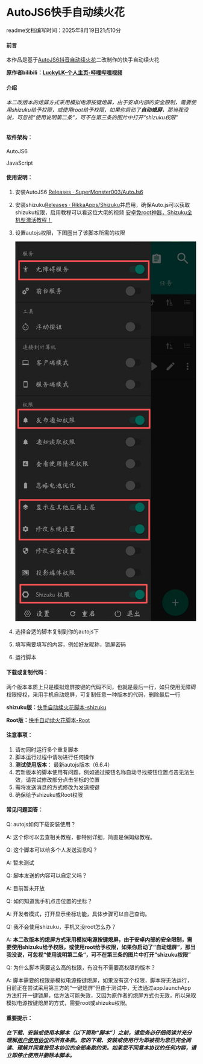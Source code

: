 # AutoJS6快手自动续火花

readme文档编写时间：2025年8月19日21点10分

#### 前言

本作品是基于[AutoJS6抖音自动续火花](https://gitee.com/ewaaa/auto-js6-tiktok-auto-spark)二改制作的快手自动续火花

**原作者bilibili：[LuckyLK-个人主页-哔哩哔哩视频](https://space.bilibili.com/515953193?spm_id_from=333.1007.0.0)**

#### 介绍

###### 本二改版本的熄屏方式采用模拟电源按键熄屏，由于安卓内部的安全限制，需要使用shizuku给予权限，或使用root给予权限，如果你启动了***自动熄屏***，那当我没说，*可忽视*“使用说明第二条“，可不在第三条的图片中打开“shizuku权限”

#### 软件架构：

AutoJS6

JavaScript

#### 使用说明：

1. 安装AutoJS6 [Releases · SuperMonster003/AutoJs6](https://github.com/SuperMonster003/AutoJs6/releases)

2. 安装shizuku[Releases · RikkaApps/Shizuku](https://github.com/RikkaApps/Shizuku/releases)并启用，确保Auto.js可以获取shizuku权限，启用教程可以看这位大佬的视频 [安卓免root神器，Shizuku全机型激活教程！](https://www.bilibili.com/video/BV1Ac1dYSELU?vd_source=5d390e1251e1b33bfb2306c8a255e726)

3. 设置autojs权限，下图圈出了该脚本所需的权限

   ![photo](photo.png)

4. 选择合适的脚本复制到你的autojs下

5. 填写需要填写的内容，例如好友昵称，锁屏密码

6. 运行脚本

#### 下载或复制代码：

两个版本本质上只是模拟熄屏按键的代码不同，也就是最后一行，如只使用无障碍权限授权，采用手机自动熄屏，可复制任意一种版本的代码，删除最后一行

**shizuku版：**[快手自动续火花脚本-shizuku](快手自动续火花脚本-shizuku.js)

**Root版：**[快手自动续火花脚本-Root](快手自动续火花脚本-Root.js)

#### 注意事项：

1.  请勿同时运行多个重复脚本
2.  脚本运行过程中请勿进行任何操作
3.  **测试使用版本**： 最新autojs版本（6.6.4）
4.  若新版本的脚本使用有问题，例如通过按钮名称自动寻找按钮位置点击无法生效，请尝试修改部分点击坐标的位置
5.  需将发送消息的方式修改为发送按键
6.  确保给予shizuku或Root权限

#### 常见问题回答：

Q: autojs如何下载安装使用？

A: 这个你可以去查相关教程，都特别详细，简直是保姆级教程。

Q: 这个脚本可以给多个人发送消息吗？

A: 暂未测试

Q: 脚本发送的内容可以自定义吗？

A: 目前暂未开放

Q: 如何知道我手机点击位置的坐标？

A: 开发者模式，打开显示坐标功能，具体步骤可以自己查询。

Q: 我不会使用shizuku，手机又没root怎么办？

A: **本二改版本的熄屏方式采用模拟电源按键熄屏，由于安卓内部的安全限制，需要使用shizuku给予权限，或使用root给予权限，如果你启动了“自动熄屏”，那当我没说，可忽视“使用说明第二条“，可不在第三条的图片中打开“shizuku权限”**

Q: 为什么脚本需要这么高的权限，有没有不需要高权限的版本？

A: 脚本需要的权限是模拟电源按键熄屏，如果没有这个权限，脚本将无法运行，目前正在尝试采用第三方的“一键熄屏”但由于测试中，无法通过app.launchApp方法打开一键锁屏，估方法可能失效，又因为原作者的熄屏方式也无效，所以采取模拟电源按键熄屏的方式，需要root或shizuku权限。

#### 重要提示：

##### 在下载、安装或使用本脚本（以下简称“脚本”）之前，请您务必仔细阅读并充分理解[用户使用协议](LICENSE.md)的所有条款。您的下载、安装或使用行为即被视为您已完全阅读、理解并同意接受本协议的全部条款约束。如果您不同意本协议的任何内容，请立即停止使用并删除本脚本。

